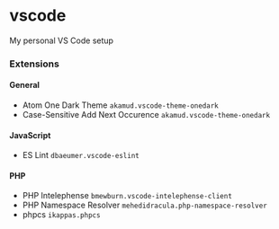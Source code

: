 # vscode
My personal VS Code setup


### Extensions
#### General
- Atom One Dark Theme `akamud.vscode-theme-onedark`
- Case-Sensitive Add Next Occurence `akamud.vscode-theme-onedark`

#### JavaScript
- ES Lint `dbaeumer.vscode-eslint`

#### PHP
- PHP Intelephense `bmewburn.vscode-intelephense-client`
- PHP Namespace Resolver `mehedidracula.php-namespace-resolver`
- phpcs `ikappas.phpcs`
